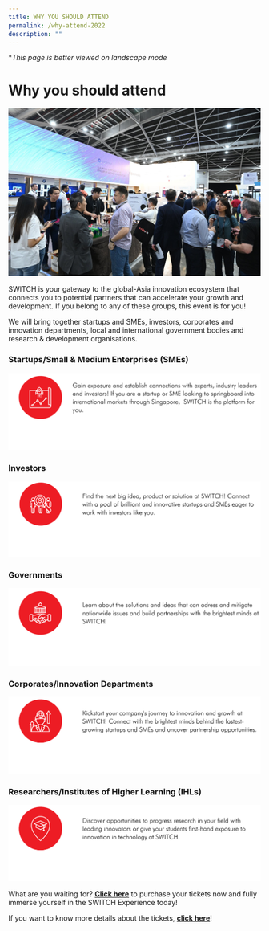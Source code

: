 ```yaml
---
title: WHY YOU SHOULD ATTEND
permalink: /why-attend-2022
description: ""
---
```

**This page is better viewed on landscape mode*
# **Why you should attend**
![Networking](/images/Networking.jpg)

SWITCH is your gateway to the global-Asia innovation ecosystem that connects you to potential partners that can accelerate your growth and development. If you belong to any of these groups, this event is for you!

We will bring together startups and SMEs, investors, corporates and innovation departments, local and international government bodies and research & development organisations. 

### **Startups/Small & Medium Enterprises (SMEs)**
![](/images/SWITCH%202022%20Landing%20Page/Yiran_2207%20Before%20Launch/Why%20Attend/Startups.png)
### **Investors**
![](/images/SWITCH%202022%20Landing%20Page/Yiran_2207%20Before%20Launch/Why%20Attend/Investors.png)
### **Governments**
![](/images/SWITCH%202022%20Landing%20Page/Yiran_2207%20Before%20Launch/Why%20Attend/Governments%20&%20Regulators.png)
### **Corporates/Innovation Departments**
![](/images/SWITCH%202022%20Landing%20Page/Yiran_2207%20Before%20Launch/Why%20Attend/Corporate%20Builders.png)
### **Researchers/Institutes of Higher Learning (IHLs)**
![](/images/SWITCH%202022%20Landing%20Page/Yiran_2207%20Before%20Launch/Why%20Attend/Research%20Institutes%20and%20Higher%20Learning.png)

What are you waiting for? **[Click here](https://community.switchsg.org/register)** to purchase your tickets now and fully immerse yourself in the SWITCH Experience today!

If you want to know more details about the tickets, **[click here](https://enterprisesg-switch-staging.netlify.app/tickets)**!
